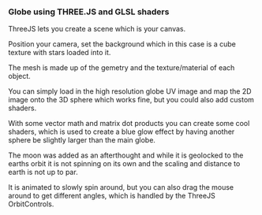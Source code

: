 ### Globe using THREE.JS and GLSL shaders

ThreeJS lets you create a scene which is your canvas.

Position your camera, set the background which in this case is a cube texture with stars loaded into it.

The mesh is made up of the gemetry and the texture/material of each object. 

You can simply load in the high resolution globe UV image and map the 2D image onto the 3D sphere which works fine, but you could also add custom shaders.

With some vector math and matrix dot products you can create some cool shaders, which is used to create a blue glow effect by having another sphere be slightly larger than the main globe.

The moon was added as an afterthought and while it is geolocked to the earths orbit it is not spinning on its own and the scaling and distance to earth is not up to par.

It is animated to slowly spin around, but you can also drag the mouse around to get different angles, which is handled by the ThreeJS OrbitControls. 
